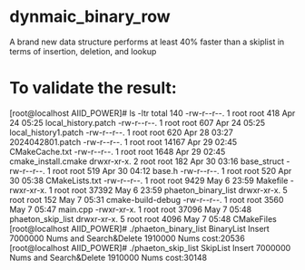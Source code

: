 # dynmaic_binary_row
A brand new data structure performs at least 40% faster than a skiplist in terms of insertion, deletion, and lookup
# To validate the result:
[root@localhost AIID_POWER]# ls -ltr
total 140
-rw-r--r--. 1 root root   418 Apr 24 05:25 local_history.patch
-rw-r--r--. 1 root root   607 Apr 24 05:25 local_history1.patch
-rw-r--r--. 1 root root   620 Apr 28 03:27 2024042801.patch
-rw-r--r--. 1 root root 14167 Apr 29 02:45 CMakeCache.txt
-rw-r--r--. 1 root root  1648 Apr 29 02:45 cmake_install.cmake
drwxr-xr-x. 2 root root   182 Apr 30 03:16 base_struct
-rw-r--r--. 1 root root   519 Apr 30 04:12 base.h
-rw-r--r--. 1 root root   520 Apr 30 05:38 CMakeLists.txt
-rw-r--r--. 1 root root  9429 May  6 23:59 Makefile
-rwxr-xr-x. 1 root root 37392 May  6 23:59 phaeton_binary_list
drwxr-xr-x. 5 root root   152 May  7 05:31 cmake-build-debug
-rw-r--r--. 1 root root  3560 May  7 05:47 main.cpp
-rwxr-xr-x. 1 root root 37096 May  7 05:48 phaeton_skip_list
drwxr-xr-x. 5 root root  4096 May  7 05:48 CMakeFiles
[root@localhost AIID_POWER]# ./phaeton_binary_list
BinaryList Insert 7000000 Nums and Search&Delete 1910000 Nums cost:20536
[root@localhost AIID_POWER]# ./phaeton_skip_list
SkipList Insert 7000000 Nums and Search&Delete 1910000 Nums cost:30148

